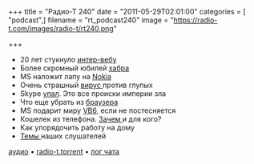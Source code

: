 +++
title = "Радио-Т 240"
date = "2011-05-29T02:01:00"
categories = [ "podcast",]
filename = "rt_podcast240"
image = "https://radio-t.com/images/radio-t/rt240.png"

+++

- 20 лет стукнуло [интер-вебу](http://habrahabr.ru/blogs/internet/119473/)
- Более скромный юбилей [хабра](http://habrahabr.ru/blogs/social_networks/119984/)
- MS наложит лапу на [Nokia](http://gigaom.com/mobile/why-a-microsoft-takeover-of-nokia-could-pay-off/)
- Очень страшный [вирус ](http://www.pcworld.com/businesscenter/article/228251/mac_defender_crashes_apple_security_myth.html)против глупых
- Skype [упал](http://internet.cnews.ru/news/top/index.shtml?2011/05/26/441581). Это все происки империи зла
- Что еще убрать из [браузера](http://www.readwriteweb.com/archives/google_wants_to_kill_the_url_chrome_13_lets_users.php)
- MS подарит миру [VB6](http://reddevnews.com/articles/2011/05/19/microsoft-to-open-source-vb6.aspx), если не постесняется
- Кошелек из телефона. [Зачем ](http://habrahabr.ru/blogs/wireless/119477/)и для кого?
- Как упорядочить работу на дому
- [Темы ](http://new.radio-t.com/2011/05/240.html)наших слушателей

[аудио](http://archive.rucast.net/radio-t/media/rt_podcast240.mp3) • [radio-t.torrent](http://www.radio-t.com/torrents/rt_podcast240.mp3.torrent) • [лог чата](http://chat.radio-t.com/logs/radio-t-240.html)<audio src="http://archive.rucast.net/radio-t/media/rt_podcast240.mp3" preload="none"></audio>
